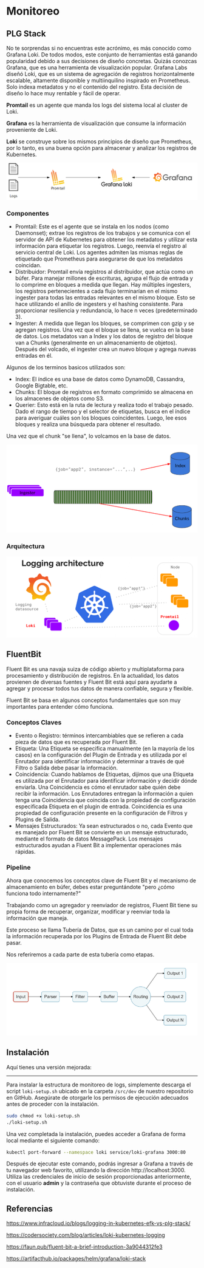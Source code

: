 # Monitoreo

## PLG Stack

No te sorprendas si no encuentras este acrónimo, es más conocido como Grafana Loki. De todos modos, este conjunto de herramientas está ganando popularidad debido a sus decisiones de diseño concretas. Quizás conozcas Grafana, que es una herramienta de visualización popular. Grafana Labs diseñó Loki, que es un sistema de agregación de registros horizontalmente escalable, altamente disponible y multiinquilino inspirado en Prometheus. Solo indexa metadatos y no el contenido del registro. Esta decisión de diseño lo hace muy rentable y fácil de operar.

**Promtail** es un agente que manda los logs del sistema local al cluster de Loki.

**Grafana** es la herramienta de visualización que consume la información proveniente de Loki.

**Loki** se construye sobre los mismos principios de diseño que Prometheus, por lo tanto, es una buena opción para almacenar y analizar los registros de Kubernetes.

![PLG Stack](../images/plg-stack.png)

### Componentes

- Promtail: Este es el agente que se instala en los nodos (como Daemonset); extrae los registros de los trabajos y se comunica con el servidor de API de Kubernetes para obtener los metadatos y utilizar esta información para etiquetar los registros. Luego, reenvía el registro al servicio central de Loki. Los agentes admiten las mismas reglas de etiquetado que Prometheus para asegurarse de que los metadatos coincidan.
- Distribuidor: Promtail envía registros al distribuidor, que actúa como un búfer. Para manejar millones de escrituras, agrupa el flujo de entrada y lo comprime en bloques a medida que llegan. Hay múltiples ingesters, los registros pertenecientes a cada flujo terminarían en el mismo ingester para todas las entradas relevantes en el mismo bloque. Esto se hace utilizando el anillo de ingesters y el hashing consistente. Para proporcionar resiliencia y redundancia, lo hace n veces (predeterminado 3).
- Ingester: A medida que llegan los bloques, se comprimen con gzip y se agregan registros. Una vez que el bloque se llena, se vuelca en la base de datos. Los metadatos van a Index y los datos de registro del bloque van a Chunks (generalmente en un almacenamiento de objetos). Después del volcado, el ingester crea un nuevo bloque y agrega nuevas entradas en él.

Algunos de los terminos basicos utilizados son:

- Index: El índice es una base de datos como DynamoDB, Cassandra, Google Bigtable, etc.
- Chunks: El bloque de registros en formato comprimido se almacena en los almacenes de objetos como S3.
- Querier: Esto está en la ruta de lectura y realiza todo el trabajo pesado. Dado el rango de tiempo y el selector de etiquetas, busca en el índice para averiguar cuáles son los bloques coincidentes. Luego, lee esos bloques y realiza una búsqueda para obtener el resultado.

Una vez que el chunk "se llena", lo volcamos en la base de datos.

![Base de Datos](../images/database.png)

### Arquitectura

![Arquitectura de registros](../images/arquitectura.png)

## FluentBit

Fluent Bit es una navaja suiza de código abierto y multiplataforma para procesamiento y distribución de registros. En la actualidad, los datos provienen de diversas fuentes y Fluent Bit está aquí para ayudarte a agregar y procesar todos tus datos de manera confiable, segura y flexible.

Fluent Bit se basa en algunos conceptos fundamentales que son muy importantes para entender cómo funciona.

### Conceptos Claves

- Evento o Registro: términos intercambiables que se refieren a cada pieza de datos que es recuperada por Fluent Bit.
- Etiqueta: Una Etiqueta se especifica manualmente (en la mayoría de los casos) en la configuración del Plugin de Entrada y es utilizada por el Enrutador para identificar información y determinar a través de qué Filtro o Salida debe pasar la información.
- Coincidencia: Cuando hablamos de Etiquetas, dijimos que una Etiqueta es utilizada por el Enrutador para identificar información y decidir dónde enviarla. Una Coincidencia es cómo el enrutador sabe quién debe recibir la información. Los Enrutadores entregan la información a quien tenga una Coincidencia que coincida con la propiedad de configuración especificada Etiqueta en el plugin de entrada. Coincidencia es una propiedad de configuración presente en la configuración de Filtros y Plugins de Salida.
- Mensajes Estructurados: Ya sean estructurados o no, cada Evento que es manejado por Fluent Bit se convierte en un mensaje estructurado, mediante el formato de datos MessagePack. Los mensajes estructurados ayudan a Fluent Bit a implementar operaciones más rápidas.

### Pipeline

Ahora que conocemos los conceptos clave de Fluent Bit y el mecanismo de almacenamiento en búfer, debes estar preguntándote "pero ¿cómo funciona todo internamente?"

Trabajando como un agregador y reenviador de registros, Fluent Bit tiene su propia forma de recuperar, organizar, modificar y reenviar toda la información que maneja.

Este proceso se llama Tubería de Datos, que es un camino por el cual toda la información recuperada por los Plugins de Entrada de Fluent Bit debe pasar.

Nos referiremos a cada parte de esta tubería como etapas.

![pipeline](../images/pipeline.png)

## Instalación

Aquí tienes una versión mejorada:

---

Para instalar la estructura de monitoreo de logs, simplemente descarga el script `loki-setup.sh` ubicado en la carpeta `/src/dev` de nuestro repositorio en GitHub. Asegúrate de otorgarle los permisos de ejecución adecuados antes de proceder con la instalación.

```bash
sudo chmod +x loki-setup.sh
./loki-setup.sh
```

Una vez completada la instalación, puedes acceder a Grafana de forma local mediante el siguiente comando:

```bash
kubectl port-forward --namespace loki service/loki-grafana 3000:80
```

Después de ejecutar este comando, podrás ingresar a Grafana a través de tu navegador web favorito, utilizando la dirección http://localhost:3000. Utiliza las credenciales de inicio de sesión proporcionadas anteriormente, con el usuario **admin** y la contraseña que obtuviste durante el proceso de instalación.

## Referencias

https://www.infracloud.io/blogs/logging-in-kubernetes-efk-vs-plg-stack/

https://codersociety.com/blog/articles/loki-kubernetes-logging

https://faun.pub/fluent-bit-a-brief-introduction-3a9044312fe3

https://artifacthub.io/packages/helm/grafana/loki-stack